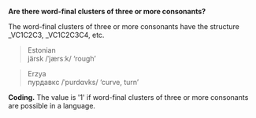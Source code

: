 **Are there word-final clusters of three or more consonants?**

The word-final clusters of three or more consonants have the structure _VC1C2C3, _VC1C2C3C4, etc.

>Estonian<br/>
>järsk /ˈjærsːk/ ‘rough’

>Erzya<br/>
>пурдавкс /ˈpurdɑvks/ ‘curve, turn’

**Coding.** The value is '1' if word-final clusters of three or more consonants are possible in a language.
